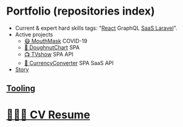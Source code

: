 # Portfolio (repositories index)

- Current & expert hard skills tags: "[React](https://github.com/noud/frontend) GraphQL [SaaS Laravel](https://github.com/noud/saas)".
- Active projects
    - [😷 MouthMask](https://github.com/noud/mouth-mask) COVID-19
    - [🍩 DoughnutChart](https://github.com/noud/cra-chartjs) SPA
    - [📺 TVshow](https://github.com/noud/cra-tv-show) SPA API
    - [💱 CurrencyConverter](https://github.com/noud/CurrencyConverter-SaaS) SPA SaaS API
- [Story](https://stackoverflow.com/story/noud)

## [Tooling](https://github.com/noud/portfolio/blob/master/README_Tooling.md)

# [🧑🏻‍💻 CV Resume](https://github.com/noud/resume#cv-resume)